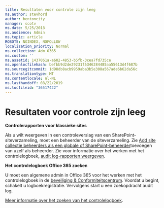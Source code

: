 ```yaml
---
title: Resultaten voor controle zijn leeg
ms.author: stevhord
author: bentoncity
manager: scotv
ms.date: 5/25/2018
ms.audience: Admin
ms.topic: article
ROBOTS: NOINDEX, NOFOLLOW
localization_priority: Normal
ms.collection: Adm_O365
ms.custom: ''
ms.assetid: 1437061a-a602-4853-b5fb-3cea7fd735ce
ms.openlocfilehash: befbb9d2de29231f5346284485aa55613d4f687b
ms.sourcegitcommit: 1d98db8acb9959aba3b5e308a567ade6b62da56c
ms.translationtype: MT
ms.contentlocale: nl-NL
ms.lasthandoff: 08/22/2019
ms.locfileid: "36517422"
---
```

# <a name="auditing-results-are-blank"></a>Resultaten voor controle zijn leeg

 **Controlerapporten voor klassieke sites**
  
Als u wilt weergeven in een controleverslag van een SharePoint-siteverzameling, moet een beheerder van de siteverzameling. Zie [Add site collectie beheerders als een globale of SharePoint-beheerder](https://go.microsoft.com/fwlink/?linkid=869390)toevoegen van uzelf als beheerder. Zie voor informatie over het werken met het controlelogboek, [audit log-rapporten weergeven](https://go.microsoft.com/fwlink/?linkid=395237). 
  
 **Het controlelogboek Office 365 zoeken**
  
U moet een algemene admin in Office 365 voor het werken met het controlelogboek in de [beveiliging &amp; Conformiteitscentrum](https://protection.office.com). Voordat u begint, schakelt u logboekregistratie. Vervolgens start u een zoekopdracht audit log. 
  
[Meer informatie over het zoeken van het controlelogboek](https://go.microsoft.com/fwlink/?linkid=708432).
  

